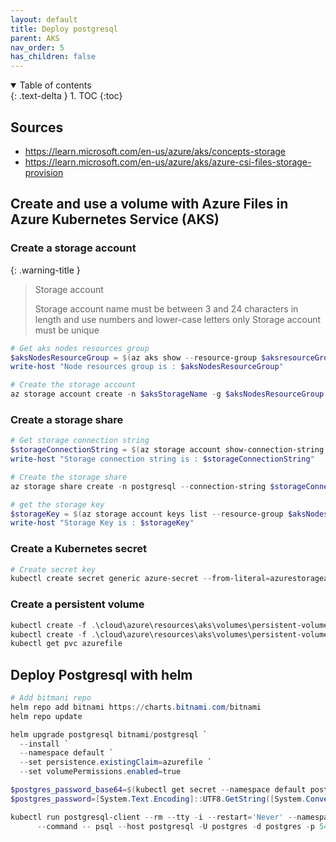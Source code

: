 ```yaml
---
layout: default
title: Deploy postgresql
parent: AKS
nav_order: 5
has_children: false
---
```


<details open markdown="block">
  <summary>
    Table of contents
  </summary>
  {: .text-delta }
1. TOC
{:toc}
</details>

## Sources

* <https://learn.microsoft.com/en-us/azure/aks/concepts-storage>
* <https://learn.microsoft.com/en-us/azure/aks/azure-csi-files-storage-provision>

## Create and use a volume with Azure Files in Azure Kubernetes Service (AKS) 

### Create a storage account

{: .warning-title }
> Storage account
>
> Storage account name must be between 3 and 24 characters in length and use numbers and lower-case letters only
> Storage account must be unique

``` powershell
# Get aks nodes resources group
$aksNodesResourceGroup = $(az aks show --resource-group $aksresourceGroup --name $aksName --query nodeResourceGroup -o tsv)
write-host "Node resources group is : $aksNodesResourceGroup"

# Create the storage account
az storage account create -n $aksStorageName -g $aksNodesResourceGroup -l $aksLocation --sku Standard_LRS

```

### Create a storage share

``` powershell
# Get storage connection string
$storageConnectionString = $(az storage account show-connection-string -n $aksStorageName -g $aksNodesResourceGroup -o tsv)
write-host "Storage connection string is : $storageConnectionString"

# Create the storage share
az storage share create -n postgresql --connection-string $storageConnectionString

# get the storage key
$storageKey = $(az storage account keys list --resource-group $aksNodesResourceGroup --account-name $aksStorageName --query "[0].value" -o tsv)
write-host "Storage Key is : $storageKey"

```

### Create a Kubernetes secret

``` powershell
# Create secret key
kubectl create secret generic azure-secret --from-literal=azurestorageaccountname=$aksStorageName --from-literal=azurestorageaccountkey=$storageKey

```

### Create a persistent volume

``` powershell
kubectl create -f .\cloud\azure\resources\aks\volumes\persistent-volume.yml
kubectl create -f .\cloud\azure\resources\aks\volumes\persistent-volume-claim.yml
kubectl get pvc azurefile
```

## Deploy Postgresql with helm

``` powershell
# Add bitmani repo
helm repo add bitnami https://charts.bitnami.com/bitnami
helm repo update

helm upgrade postgresql bitnami/postgresql `
  --install `
  --namespace default `
  --set persistence.existingClaim=azurefile `
  --set volumePermissions.enabled=true

$postgres_password_base64=$(kubectl get secret --namespace default postgresql -o jsonpath="{.data.postgres-password}")
$postgres_password=[System.Text.Encoding]::UTF8.GetString([System.Convert]::FromBase64String($postgres_password_base64))  

kubectl run postgresql-client --rm --tty -i --restart='Never' --namespace default --image docker.io/bitnami/postgresql:15.2.0-debian-11-r16 --env="PGPASSWORD=$POSTGRES_PASSWORD" `
      --command -- psql --host postgresql -U postgres -d postgres -p 5432
```